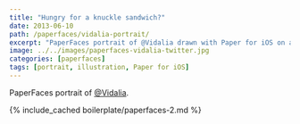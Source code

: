 ```yaml
---
title: "Hungry for a knuckle sandwich?"
date: 2013-06-10
path: /paperfaces/vidalia-portrait/
excerpt: "PaperFaces portrait of @Vidalia drawn with Paper for iOS on an iPad."
image: ../../images/paperfaces-vidalia-twitter.jpg
categories: [paperfaces]
tags: [portrait, illustration, Paper for iOS]
---
```


PaperFaces portrait of [@Vidalia](https://twitter.com/Vidalia).

{% include_cached boilerplate/paperfaces-2.md %}
